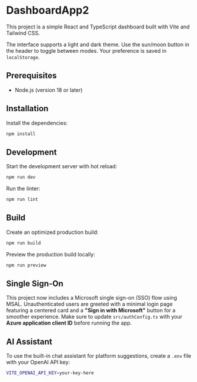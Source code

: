 # DashboardApp2

This project is a simple React and TypeScript dashboard built with Vite and Tailwind CSS.

The interface supports a light and dark theme. Use the sun/moon button in the header to toggle between modes. Your preference is saved in `localStorage`.

## Prerequisites

- Node.js (version 18 or later)

## Installation

Install the dependencies:

```bash
npm install
```

## Development

Start the development server with hot reload:

```bash
npm run dev
```

Run the linter:

```bash
npm run lint
```

## Build

Create an optimized production build:

```bash
npm run build
```

Preview the production build locally:

```bash
npm run preview
```

## Single Sign-On

This project now includes a Microsoft single sign-on (SSO) flow using MSAL.
Unauthenticated users are greeted with a minimal login page featuring a centered card and a **"Sign in with Microsoft"** button for a smoother experience.
Make sure to update `src/authConfig.ts` with your **Azure application client ID** before running the app.

## AI Assistant

To use the built-in chat assistant for platform suggestions, create a `.env` file with your OpenAI API key:

```bash
VITE_OPENAI_API_KEY=your-key-here
```
